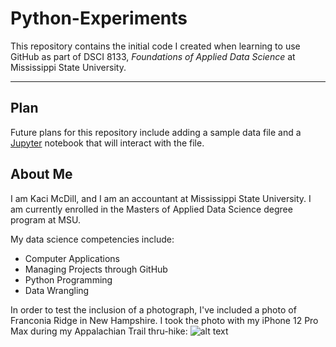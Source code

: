 # Python-Experiments
This repository contains the initial code I created when learning to use GitHub as part of DSCI 8133, *Foundations of Applied Data Science* at Mississippi State University.

---
## Plan
Future plans for this repository include adding a sample data file and a [Jupyter](https://jupyter.org) notebook that will interact with the file.
## About Me
I am Kaci McDill, and I am an accountant at Mississippi State University. I am currently enrolled in the Masters of Applied Data Science degree program at MSU.

My data science competencies include:
- Computer Applications
- Managing Projects through GitHub
- Python Programming
- Data Wrangling

In order to test the inclusion of a photograph, I've included a photo of Franconia Ridge in New Hampshire. I took the photo with my iPhone 12 Pro Max during my Appalachian Trail thru-hike:
![alt text](20210803_155022468_iOS.heic)

